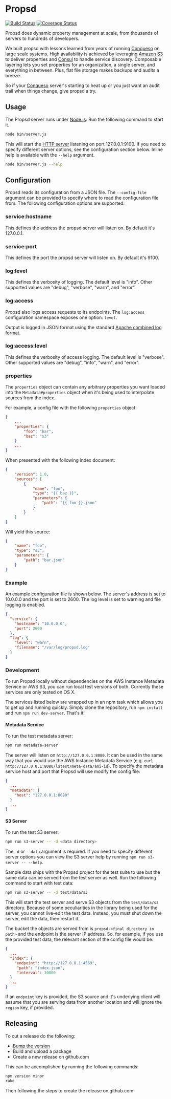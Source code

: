 # Propsd
[![Build Status][travis-image]][travis-url] [![Coverage Status][coveralls-image]][coveralls-url]

Propsd does dynamic property management at scale, from thousands of servers to
hundreds of developers.

We built propsd with lessons learned from years of running [Conqueso][] on
large scale systems. High availability is achieved by leveraging [Amazon S3][]
to deliver properties and [Consul][] to handle service discovery. Composable
layering lets you set properties for an organization, a single server, and
everything in between. Plus, flat file storage makes backups and audits
a breeze.

So if your [Conqueso][] server's starting to heat up or you just want an audit
trail when things change, give propsd a try.

## Usage

The Propsd server runs under [Node.js][]. Run the following command to start it.

~~~bash
node bin/server.js
~~~

This will start the [HTTP server][http-api] listening on port 127.0.0.1:9100. If
you need to specify different server options, see the configuration section
below. Inline help is available with the `--help` argument.

~~~bash
node bin/server.js --help
~~~

## Configuration

Propsd reads its configuration from a JSON file. The `--config-file` argument
can be provided to specify where to read the configuration file from. The
following configuration options are supported.

### service:hostname

This defines the address the propsd server will listen on. By default it's
127.0.0.1.

### service:port

This defines the port the propsd server will listen on. By default it's 9100.

### log:level

This defines the verbosity of logging. The default level is "info". Other
supported values are "debug", "verbose", "warn", and "error".

### log:access

Propsd also logs access requests to its endpoints. The `log:access` configuration namespace exposes one option: `level`.

Output is logged in JSON format using the standard [Apache combined log format](https://httpd.apache.org/docs/2.4/logs.html#combined).

### log:access:level
This defines the verbosity of access logging. The default level is "verbose". Other supported values are "debug", "info", "warn", and "error".

### properties

The `properties` object can contain any arbitrary properties you want loaded into the `Metadata#properties` object when it's being used to interpolate sources from the index.

For example, a config file with the following `properties` object:

~~~json
{
	...
	"properties": {
		"foo": "bar",
		"baz": "s3"
	}
	...
}
~~~

When presented with the following index document:

~~~json
{
	"version": 1.0,
	"sources": [
		{
			"name": "foo",
			"type": "{{ baz }}",
			"parameters": {
				"path": "{{ foo }}.json"
			}
		}
	]
}
~~~

Will yield this source:

~~~json
{
	"name": "foo",
	"type": "s3",
	"parameters": {
		"path": "bar.json"
	}
}
~~~


### Example

An example configuration file is shown below. The server's address is set to
10.0.0.0 and the port is set to 2600. The log level is set to warning and
file logging is enabled.

~~~json
{
  "service": {
    "hostname": "10.0.0.0",
    "port": 2600
  },
  "log": {
    "level": "warn",
    "filename": "/var/log/propsd.log"
  }
}
~~~

### Development

To run Propsd locally without dependencies on the AWS Instance Metadata Service or AWS S3, you can run local test versions of both. Currently these services are only tested on OS X.

The services listed below are wrapped up in an npm task which allows you to get up and running quickly. Simply clone the repository, run `npm install` and run `npm run dev-server`. That's it!

#### Metadata Service

To run the test metadata server:
~~~bash
npm run metadata-server
~~~

The server will listen on `http://127.0.0.1:8080`. It can be used in the same way that you would use the AWS Instance Metadata Service (e.g. `curl http://127.0.0.1:8080/latest/meta-data/ami-id`). To specify the metadata service host and port that Propsd will use modify the config file:
~~~json
{
  ...
  "metadata": {
    "host": "127.0.0.1:8080"
  }
  ...
}
~~~

#### S3 Server
To run the test S3 server:
~~~bash
npm run s3-server -- -d <data directory>
~~~
The `-d` or `--data` argument is required. If you need to specify different server options you can view the S3 server help by running `npm run s3-server -- --help`.

Sample data ships with the Propsd project for the test suite to use but the same data can be served from the test server as well. Run the following command to start with test data:
~~~bash
npm run s3-server -- -d test/data/s3
~~~
This will start the test server and serve S3 objects from the `test/data/s3` directory. Because of some peculiarities in the library being used for the server, you cannot live-edit the test data. Instead, you must shut down the server, edit the data, then restart it.

The bucket the objects are served from is `propsd-<final directory in path>` and the endpoint is the server IP address. So, for example, if you use the provided test data, the relevant section of the config file would be:
~~~json
{
  ...
  "index": {
    "endpoint": "http://127.0.0.1:4569",
     "path": "index.json",
     "interval": 30000
  }
  ...
}
~~~

If an `endpoint` key is provided, the S3 source and it's underlying client will assume that you are serving data from another location and will ignore the `region` key, if provided.

## Releasing
To cut a release do the following:
* [Bump the version][npm-version]
* Build and upload a package
* Create a new release on github.com

This can be accomplished by running the following commands:
~~~bash
npm version minor
rake
~~~
Then following the steps to create the release on github.com


[Node.js]: https://nodejs.org/en/
[http-api]: docs/http-api.md
[travis-image]: https://travis-ci.org/rapid7/propsd.svg?branch=master
[travis-url]: https://travis-ci.org/rapid7/propsd
[coveralls-image]: https://coveralls.io/repos/rapid7/propsd/badge.svg?branch=master&service=github
[coveralls-url]: https://coveralls.io/github/rapid7/propsd?branch=master
[npm-version]: https://docs.npmjs.com/cli/version
[Conqueso]: https://github.com/rapid7/conqueso
[Consul]: https://www.consul.io/
[Amazon S3]: https://aws.amazon.com/s3/
